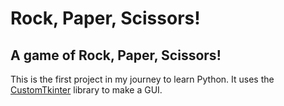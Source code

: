 # Rock, Paper, Scissors!

## A game of Rock, Paper, Scissors!

This is the first project in my journey to learn Python. It uses the [CustomTkinter](https://github.com/TomSchimansky/CustomTkinter) library to make a GUI.
